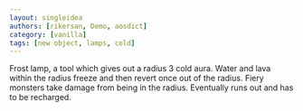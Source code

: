 ```yaml
---
layout: singleidea
authors: [rikersan, Demo, aosdict]
category: [vanilla]
tags: [new object, lamps, cold]
---
```

Frost lamp, a tool which gives out a radius 3 cold aura. Water and lava within the radius freeze and then revert once out of the radius. Fiery monsters take damage from being in the radius. Eventually runs out and has to be recharged.
